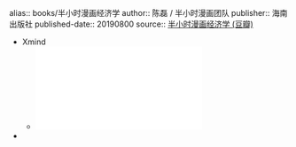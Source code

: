 alias:: books/半小时漫画经济学
author:: 陈磊 / 半小时漫画团队
publisher:: 海南出版社
published-date:: 20190800
source:: [半小时漫画经济学 (豆瓣)](https://book.douban.com/subject/34800351/)

- Xmind
  - ![半小时漫画经济学](..\assets\book\半小时漫画经济学\生活中的经济.pdf)
-